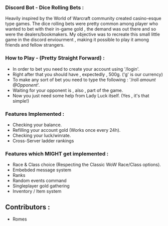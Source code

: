 ### Discord Bot - Dice Rolling Bets :

Heavily inspired by the World of Warcraft community created casino-esque type games. The dice rolling bets were pretty common among player who wanted to bet with their in-game gold , the demand was out there and so were the dealers/bookmakers.
My objective was to recreate this small little game in the discord enviourment , making it possible to play it among friends and fellow strangers.

### How to Play - (Pretty Straight Forward) :
  - In order to bet you need to create your account using '/login'.
  - Right after that you should have , expectedly , 500g. ('g' is our currency)
  - To make any sort of bet you need to type the following : '/roll *amount* *@Opponent*'.
  - Waiting for your opponent is , also , part of the game.
  - Now you just need some help from Lady Luck itself. (Yes , it's that simple!)

### Features Implemented :
  - Checking your balance.
  - Refilling your account gold (Works once every 24h).
  - Checking your luck/winrate.
  - Cross-Server ladder rankings
  
### Features which MIGHT get implemented :
  - Race & Class choice (Respecting the Classic WoW Race/Class options).
  - Embebded message system
  - Ranks
  - Random events command
  - Singleplayer gold gathering
  - Inventory / Item system
  
## Contributors :
 - Romes
